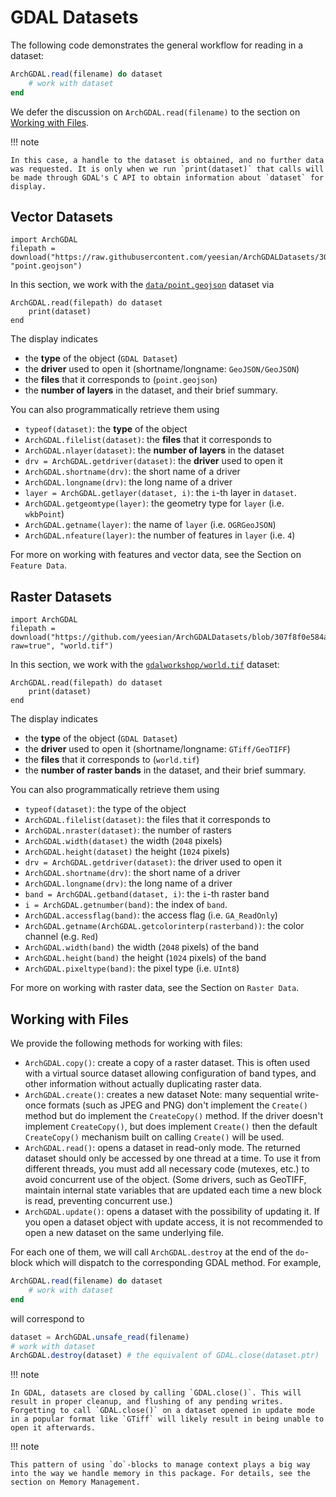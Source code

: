 # GDAL Datasets

The following code demonstrates the general workflow for reading in a dataset:

```julia
ArchGDAL.read(filename) do dataset
    # work with dataset
end
```

We defer the discussion on `ArchGDAL.read(filename)` to the section on [Working with Files](@ref).

!!! note

    In this case, a handle to the dataset is obtained, and no further data was requested. It is only when we run `print(dataset)` that calls will be made through GDAL's C API to obtain information about `dataset` for display.

## Vector Datasets
```@setup vector_example
import ArchGDAL
filepath = download("https://raw.githubusercontent.com/yeesian/ArchGDALDatasets/307f8f0e584a39a050c042849004e6a2bd674f99/data/point.geojson", "point.geojson")
```
In this section, we work with the [`data/point.geojson`](https://github.com/yeesian/ArchGDALDatasets/blob/307f8f0e584a39a050c042849004e6a2bd674f99/data/point.geojson) dataset via
```@example vector_example
ArchGDAL.read(filepath) do dataset
    print(dataset)
end
```

The display indicates
* the **type** of the object (`GDAL Dataset`)
* the **driver** used to open it (shortname/longname: `GeoJSON/GeoJSON`)
* the **files** that it corresponds to (`point.geojson`)
* the **number of layers** in the dataset, and their brief summary.

You can also programmatically retrieve them using
* `typeof(dataset)`: the **type** of the object
* `ArchGDAL.filelist(dataset)`: the **files** that it corresponds to
* `ArchGDAL.nlayer(dataset)`: the **number of layers** in the dataset
* `drv = ArchGDAL.getdriver(dataset)`: the **driver** used to open it
* `ArchGDAL.shortname(drv)`: the short name of a driver
* `ArchGDAL.longname(drv)`: the long name of a driver
* `layer = ArchGDAL.getlayer(dataset, i)`: the `i`-th layer in `dataset`.
* `ArchGDAL.getgeomtype(layer)`: the geometry type for `layer` (i.e. `wkbPoint`)
* `ArchGDAL.getname(layer)`: the name of `layer` (i.e. `OGRGeoJSON`)
* `ArchGDAL.nfeature(layer)`: the number of features in `layer` (i.e. `4`)

For more on working with features and vector data, see the Section on `Feature Data`.

## Raster Datasets
```@setup raster_example
import ArchGDAL
filepath = download("https://github.com/yeesian/ArchGDALDatasets/blob/307f8f0e584a39a050c042849004e6a2bd674f99/gdalworkshop/world.tif?raw=true", "world.tif")
```
In this section, we work with the [`gdalworkshop/world.tif`](https://github.com/yeesian/ArchGDALDatasets/blob/307f8f0e584a39a050c042849004e6a2bd674f99/gdalworkshop/world.tif) dataset:
```@example raster_example
ArchGDAL.read(filepath) do dataset
    print(dataset)
end
```

The display indicates
* the **type** of the object (`GDAL Dataset`)
* the **driver** used to open it (shortname/longname: `GTiff/GeoTIFF`)
* the **files** that it corresponds to (`world.tif`)
* the **number of raster bands** in the dataset, and their brief summary.

You can also programmatically retrieve them using
* `typeof(dataset)`: the type of the object
* `ArchGDAL.filelist(dataset)`: the files that it corresponds to
* `ArchGDAL.nraster(dataset)`: the number of rasters
* `ArchGDAL.width(dataset)` the width (`2048` pixels)
* `ArchGDAL.height(dataset)` the height (`1024` pixels)
* `drv = ArchGDAL.getdriver(dataset)`: the driver used to open it
* `ArchGDAL.shortname(drv)`: the short name of a driver
* `ArchGDAL.longname(drv)`: the long name of a driver
* `band = ArchGDAL.getband(dataset, i)`: the `i`-th raster band
* `i = ArchGDAL.getnumber(band)`: the index of `band`.
* `ArchGDAL.accessflag(band)`: the access flag (i.e. `GA_ReadOnly`)
* `ArchGDAL.getname(ArchGDAL.getcolorinterp(rasterband))`: the color channel (e.g. `Red`)
* `ArchGDAL.width(band)` the width (`2048` pixels) of the band
* `ArchGDAL.height(band)` the height (`1024` pixels) of the band
* `ArchGDAL.pixeltype(band)`: the pixel type (i.e. `UInt8`)

For more on working with raster data, see the Section on `Raster Data`.

## Working with Files
We provide the following methods for working with files:

* `ArchGDAL.copy()`: create a copy of a raster dataset. This is often used with a virtual source dataset allowing configuration of band types, and other information without actually duplicating raster data.
* `ArchGDAL.create()`: creates a new dataset Note: many sequential write-once formats (such as JPEG and PNG) don't implement the `Create()` method but do implement the `CreateCopy()` method. If the driver doesn't implement `CreateCopy()`, but does implement `Create()` then the default `CreateCopy()` mechanism built on calling `Create()` will be used.
* `ArchGDAL.read()`: opens a dataset in read-only mode. The returned dataset should only be accessed by one thread at a time. To use it from different threads, you must add all necessary code (mutexes, etc.) to avoid concurrent use of the object. (Some drivers, such as GeoTIFF, maintain internal state variables that are updated each time a new block is read, preventing concurrent use.)
* `ArchGDAL.update()`: opens a dataset with the possibility of updating it. If you open a dataset object with update access, it is not recommended to open a new dataset on the same underlying file.

For each one of them, we will call `ArchGDAL.destroy` at the end of the `do`-block which will dispatch to the corresponding GDAL method. For example,

```julia
ArchGDAL.read(filename) do dataset
    # work with dataset
end
```

will correspond to

```julia
dataset = ArchGDAL.unsafe_read(filename)
# work with dataset
ArchGDAL.destroy(dataset) # the equivalent of GDAL.close(dataset.ptr)
```

!!! note

    In GDAL, datasets are closed by calling `GDAL.close()`. This will result in proper cleanup, and flushing of any pending writes. Forgetting to call `GDAL.close()` on a dataset opened in update mode in a popular format like `GTiff` will likely result in being unable to open it afterwards.

!!! note

    This pattern of using `do`-blocks to manage context plays a big way into the way we handle memory in this package. For details, see the section on Memory Management.
